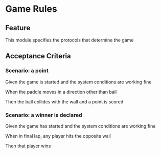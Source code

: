 # Game Rules

## Feature

This module specifies the protocols that determine the game

## Acceptance Criteria

### Scenario: a point

Given the game is started and the system conditions are working fine

When the paddle moves in a direction other than ball

Then the ball collides with the wall and a point is scored

### Scenario: a winner is declared

Given the game has started and the system conditions are working fine

When in final lap, any player hits the opposite wall

Then that player wins
